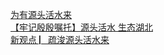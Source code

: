   
[为有源头活水来](http://www.dianyue.me/archives/887/kkb8bzkvn6kgecyp/)  
[【牢记殷殷嘱托】源头活水 生态湖北](http://www.dianyue.me/archives/890/ew0yh0538xgdg9n3/)  
[新观点 ▏疏浚源头活水来](http://www.dianyue.me/archives/886/bi3uzam2ymlq4i6e/)